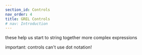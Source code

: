 ```yaml
---
section_id: Controls
nav_order: 4
title: GREL Controls
# nav: Introduction
---
```


these help us start to string together more complex expressions

important: controls can't use dot notation!
